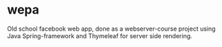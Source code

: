 # wepa
Old school facebook web app, done as a webserver-course project using Java Spring-framework and Thymeleaf for server side rendering.
